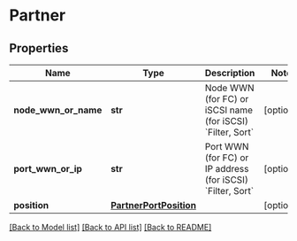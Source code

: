 # Partner

## Properties
Name | Type | Description | Notes
------------ | ------------- | ------------- | -------------
**node_wwn_or_name** | **str** | Node WWN (for FC) or iSCSI name (for iSCSI)  &#x60;Filter, Sort&#x60; | [optional] 
**port_wwn_or_ip** | **str** | Port WWN (for FC) or IP address (for iSCSI)  &#x60;Filter, Sort&#x60; | [optional] 
**position** | [**PartnerPortPosition**](PartnerPortPosition.md) |  | [optional] 

[[Back to Model list]](../README.md#documentation-for-models) [[Back to API list]](../README.md#documentation-for-api-endpoints) [[Back to README]](../README.md)


